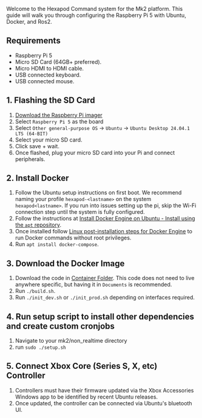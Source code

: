 Welcome to the Hexapod Command system for the Mk2 platform. This guide will walk you through configuring the Raspberry Pi 5 with Ubuntu, Docker, and Ros2. 

## Requirements
- Raspberry Pi 5
- Micro SD Card (64GB+ preferred).
- Micro HDMI to HDMI cable.
- USB connected keyboard.
- USB connected mouse.

## 1. Flashing the SD Card

1. [Download the Raspberry Pi imager](https://www.raspberrypi.com/software/)
2. Select `Raspberry Pi 5` as the board
3. Select `Other general-purpose OS` -> `Ubuntu` -> `Ubuntu Desktop 24.04.1 LTS (64-BIT)`
4. Select your micro SD card.
5. Click save + wait.
6. Once flashed, plug your micro SD card into your Pi and connect peripherals.

## 2. Install Docker

1. Follow the Ubuntu setup instructions on first boot. We recommend naming your profile `hexapod-<lastname>` on the system `hexapod<lastname>`. If you run into issues setting up the pi, skip the Wi-Fi connection step until the system is fully configured.
2. Follow the instructions at [Install Docker Engine on Ubuntu - Install using the `apt` repository](https://docs.docker.com/engine/install/ubuntu/#install-using-the-repository).
3. Once installed follow [Linux post-installation steps for Docker Engine](https://docs.docker.com/engine/install/linux-postinstall/) to run Docker commands without root privileges.
4. Run `apt install docker-compose`.

## 3. Download the Docker Image

1. Download the code in [Container Folder](./container). This code does not need to live anywhere specific, but having it in `Documents` is recommended.
2. Run `./build.sh`.
3. Run `./init_dev.sh` or `./init_prod.sh` depending on interfaces required.

## 4. Run setup script to install other dependencies and create custom cronjobs

1. Navigate to your mk2/non_realtime directory
2. run `sudo ./setup.sh`

## 5. Connect Xbox Core (Series S, X, etc) Controller

1. Controllers must have their firmware updated via the Xbox Accessories Windows app to be identified by recent Ubuntu releases.
2. Once updated, the controller can be connected via Ubuntu's bluetooth UI.
